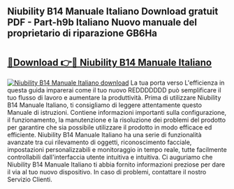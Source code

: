 ## Niubility B14 Manuale Italiano Download gratuit PDF - Part-h9b Italiano Nuovo manuale del proprietario di riparazione GB6Ha

# <h2><a href="http://df9gy1r.blite.top/?on=Niubility+B14+Manuale+Italiano">🔗Download 👉🔴 Niubility B14 Manuale Italiano</a></h2>

[![Niubility B14 Manuale Italiano download](https://i.imgur.com/lujVjoI.png)](http://df9gy1r.blite.top/?on=Niubility+B14+Manuale+Italiano)
La tua porta verso L'efficienza in questa guida imparerai come il tuo nuovo REDDDDDDD può semplificare il tuo flusso di lavoro e aumentare la produttività. Prima di utilizzare Niubility B14 Manuale Italiano, ti consigliamo di leggere attentamente questo Manuale di istruzioni. Contiene informazioni importanti sulla configurazione, il funzionamento, la manutenzione e la risoluzione dei problemi del prodotto per garantire che sia possibile utilizzare il prodotto in modo efficace ed efficiente. Niubility B14 Manuale Italiano ha una serie di funzionalità avanzate tra cui rilevamento di oggetti, riconoscimento facciale, impostazioni personalizzabili e monitoraggio in tempo reale, tutte facilmente controllabili dall'interfaccia utente intuitiva e intuitiva. Ci auguriamo che Niubility B14 Manuale Italiano ti abbia fornito informazioni preziose per dare il via al tuo nuovo dispositivo. In caso di problemi, contattare il nostro Servizio Clienti.
